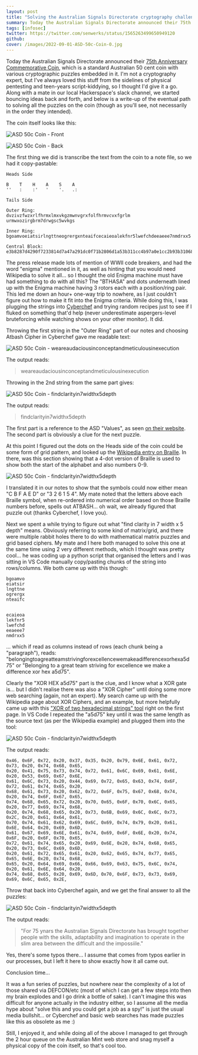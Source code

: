 ```yaml
---
layout: post
title: "Solving the Australian Signals Directorate cryptography challenge coin"
summary: Today the Australian Signals Directorate announced their 75th Anniversary Commemorative Coin, which is a standard Australian 50 cent coin with various cryptographic puzzles embedded in it. I'm not a cryptography expert, but I've always loved this stuff from the sidelines of physical pentesting and teen-years script-kiddying, so I thought I'd give it a go. Along with a mate in our local Hackerspace's slack channel, we started bouncing ideas back and forth, and below is a write-up of the eventual path to solving all the puzzles on the coin (though as you'll see, not necessarily in the order they intended).
tags: [infosec]
twitter: https://twitter.com/senwerks/status/1565263499650949120
github: 
cover: /images/2022-09-01-ASD-50c-Coin-0.jpg
---
```


Today the Australian Signals Directorate announced their [75th Anniversary Commemorative Coin](https://www.asd.gov.au/75th-anniversary/events/2022-09-01-75th-anniversary-commemorative-coin), which is a standard Australian 50 cent coin with various cryptographic puzzles embedded in it. I'm not a cryptography expert, but I've always loved this stuff from the sidelines of physical pentesting and teen-years script-kiddying, so I thought I'd give it a go. Along with a mate in our local Hackerspace's slack channel, we started bouncing ideas back and forth, and below is a write-up of the eventual path to solving all the puzzles on the coin (though as you'll see, not necessarily in the order they intended).

The coin itself looks like this:

![ASD 50c Coin - Front](/images/2022-09-01-ASD-50c-Coin-1.png)

![ASD 50c Coin - Back](/images/2022-09-01-ASD-50c-Coin-2.png)

The first thing we did is transcribe the text from the coin to a note file, so we had it copy-pastable:

```
Heads Side

B    T    H    A    S    A 
''   :    :'   '    '.   .:

Tails Side

Outer Ring: 
dvzivzfwzxrlfhrmxlmxvkgzmwnvgrxfolfhrmvcvxfgrlm
urmwxozirgbrm7drwgsc5wvkgs

Inner Ring:
bgoamvoeiatsirlngttneogrergxnteaifcecaieoalekfnr5lwefchdeeaeee7nmdrxx5

Central Block:
e3b8287d4290f7233814d7a47a291dc0f71b2806d1a53b311cc4b97a0e1cc2b93b31068593332f10c6a3352f14d1b27a3514d6f7382f1ad0b0322955d1b83d3801cdb2287d05c0b82a311085a033291d85a3323855d6bc333119d6fb7a3c11c4a72e3c17ccbb33290c85b6343955ccba3b3a1ccbb62e341acbf72e3255caa73f2f14d1b27a341b85a3323855d6bb333055c4a53f3c55c7b22e2a10c0b97a291dc0f73e3413c3be392819d1f73b331185a3323855ccba2a3206d6be3831108b
```

The press release made lots of mention of WWII code breakers, and had the word "enigma" mentioned in it, as well as hinting that you would need Wikipedia to solve it all... so I thought the old Enigma machine must have had something to do with all this? The "BTHASA" and dots underneath lined up with the Enigma machine having 3 rotors each with a position/ring pair. This led me down an hour+ one-way trip to nowhere, as I just couldn't figure out how to make it fit into the Enigma criteria. While doing this, I was plugging the strings into [Cyberchef](https://gchq.github.io/CyberChef/) and trying random recipes just to see if I fluked on something that'd help (never underestimate aspergers-level bruteforcing while watching shows on your other monitor). It did. 

Throwing the first string in the "Outer Ring" part of our notes and choosing Atbash Cipher in Cyberchef gave me readable text:

![ASD 50c Coin - weareaudaciousinconceptandmeticulousinexecution](/images/2022-09-01-ASD-50c-Coin-3.png)

The output reads:

> weareaudaciousinconceptandmeticulousinexecution

Throwing in the 2nd string from the same part gives:

![ASD 50c Coin - findclarityin7widthx5depth](/images/2022-09-01-ASD-50c-Coin-4.png)

The output reads:

> findclarityin7widthx5depth

The first part is a reference to the ASD "Values", as seen [on their website](https://www.asd.gov.au/about/values). The second part is obviously a clue for the next puzzle.

At this point I figured out the dots on the Heads side of the coin could be some form of grid pattern, and looked up the [Wikipedia entry on Braille](https://en.wikipedia.org/wiki/Braille). In there, was this section showing that a 4-dot version of Braille is used to show both the start of the alphabet and also numbers 0-9. 

![ASD 50c Coin - findclarityin7widthx5depth](/images/2022-09-01-ASD-50c-Coin-5.png)

I translated it in our notes to show that the symbols could now either mean "C B F A E D" or "3 2 6 1 5 4". My mate noted that the letters above each Braille symbol, when re-ordered into numerical order based on those Braille numbers before, spells out ATBASH... oh wait, we already figured that puzzle out (thanks Cyberchef, I love you).

Next we spent a while trying to figure out what "find clarity in 7 width x 5 depth" means. Obviously referring to some kind of matrix/grid, and there were multiple rabbit holes there to do with mathematical matrix puzzles and grid based ciphers. My mate and I here both managed to solve this one at the same time using 2 very different methods, which I thought was pretty cool... he was coding up a python script that organised the letters and I was sitting in VS Code manually copy/pasting chunks of the string into rows/columns. We both came up with this though:

```
bgoamvo
eiatsir
lngttne
ogrergx
nteaifc
 
 
ecaieoa
lekfnr5
lwefchd
eeaeee7
nmdrxx5
```

... which if read as columns instead of rows (each chunk being a "paragraph"), reads: "belongingtoagreatteamstrivingforexcellencewemakeadifferencexorhexa5d75" or "Belonging to a great team striving for excellence we make a difference xor hex a5d75".

Clearly the "XOR HEX a5d75" part is the clue, and I know what a XOR gate is... but I didn't realise there was also a "XOR Cipher" until doing some more web searching (again, not an expert). My search came up with the Wikipedia page about XOR Ciphers, and an example, but more helpfully came up with this ["XOR of two hexadecimal strings" tool](https://tomeko.net/online_tools/xor.php?lang=en) right on the first page. In VS Code I repeated the "a5d75" key until it was the same length as the source text (as per the Wikipedia example) and plugged them into the tool:

![ASD 50c Coin - findclarityin7widthx5depth](/images/2022-09-01-ASD-50c-Coin-6.png)

The output reads:

```
0x46, 0x6F, 0x72, 0x20, 0x37, 0x35, 0x20, 0x79, 0x6E, 0x61, 0x72, 0x73, 0x20, 0x74, 0x68, 0x65, 
0x20, 0x41, 0x75, 0x73, 0x74, 0x72, 0x61, 0x6C, 0x69, 0x61, 0x6E, 0x20, 0x53, 0x69, 0x67, 0x6E, 
0x61, 0x6C, 0x73, 0x20, 0x44, 0x69, 0x72, 0x65, 0x63, 0x74, 0x6F, 0x72, 0x61, 0x74, 0x65, 0x20, 
0x68, 0x61, 0x73, 0x20, 0x62, 0x72, 0x6F, 0x75, 0x67, 0x68, 0x74, 0x20, 0x74, 0x6F, 0x67, 0x65, 
0x74, 0x68, 0x65, 0x72, 0x20, 0x70, 0x65, 0x6F, 0x70, 0x6C, 0x65, 0x20, 0x77, 0x69, 0x74, 0x68, 
0x20, 0x74, 0x68, 0x65, 0x20, 0x73, 0x6B, 0x69, 0x6C, 0x6C, 0x73, 0x2C, 0x20, 0x61, 0x64, 0x61, 
0x70, 0x74, 0x61, 0x62, 0x69, 0x6C, 0x69, 0x74, 0x79, 0x20, 0x61, 0x6E, 0x64, 0x20, 0x69, 0x6D, 
0x61, 0x67, 0x69, 0x6E, 0x61, 0x74, 0x69, 0x6F, 0x6E, 0x20, 0x74, 0x6F, 0x20, 0x6F, 0x70, 0x65, 
0x72, 0x61, 0x74, 0x65, 0x20, 0x69, 0x6E, 0x20, 0x74, 0x68, 0x65, 0x20, 0x73, 0x6C, 0x69, 0x6D, 
0x20, 0x61, 0x72, 0x65, 0x61, 0x20, 0x62, 0x65, 0x74, 0x77, 0x65, 0x65, 0x6E, 0x20, 0x74, 0x68, 
0x65, 0x20, 0x64, 0x69, 0x66, 0x66, 0x69, 0x63, 0x75, 0x6C, 0x74, 0x20, 0x61, 0x6E, 0x64, 0x20, 
0x74, 0x68, 0x65, 0x20, 0x69, 0x6D, 0x70, 0x6F, 0x73, 0x73, 0x69, 0x69, 0x6C, 0x65, 0x2E, 
```

Throw that back into Cyberchef again, and we get the final answer to all the puzzles:

![ASD 50c Coin - findclarityin7widthx5depth](/images/2022-09-01-ASD-50c-Coin-7.png)

The output reads:

> "For 75 ynars the Australian Signals Directorate has brought together people with the skills, adaptability and imagination to operate in the slim area between the difficult and the impossiile."

Yes, there's some typos there... I assume that comes from typos earlier in our processes, but I left it here to show exactly how it all came out.

Conclusion time...

It was a fun series of puzzles, but nowhere near the complexity of a lot of those shared via DEFCON/etc (most of which I can get a few steps into then my brain explodes and I go drink a bottle of sake). I can't imagine this was difficult for anyone actually in the industry either, so I assume all the media hype about "solve this and you could get a job as a spy!" is just the usual media bullshit... or Cyberchef and basic web searches has made puzzles like this as obsolete as me :)

Still, I enjoyed it, and while doing all of the above I managed to get through the 2 hour queue on the Australian Mint web store and snag myself a physical copy of the coin itself, so that's cool too.
